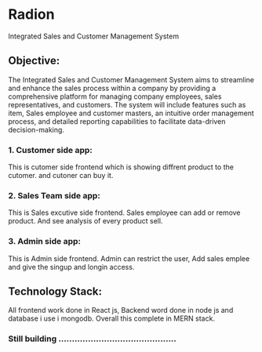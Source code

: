 
# Radion

Integrated Sales and Customer Management System

## Objective:

The Integrated Sales and Customer Management System aims to streamline and enhance the sales process within a company by providing a comprehensive platform for managing company employees, sales representatives, and customers. The system will include features such as item, Sales employee and customer masters, an intuitive order management process, and detailed reporting capabilities to facilitate data-driven decision-making.

### 1. Customer side app:

This is cutomer side frontend which is showing diffrent product to the cutomer. and cutoner can buy it.

### 2. Sales Team side app:

This is Sales excutive side frontend. Sales employee can add or remove product. And see analysis of every product sell.

### 3. Admin side app:

This is Admin side frontend. Admin can restrict the user, Add sales emplee and give the singup and longin access.

## Technology Stack:

All frontend work done in React js, Backend word done in node js and database i use i mongodb. Overall this complete in MERN stack.

### Still building ............................................
